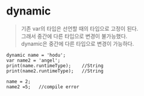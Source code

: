 # dynamic
> 기존 var의 타입은 선언할 때의 타입으로 고정이 된다. <br>
> 그래서 중간에 다른 타입으로 변경이 불가능했다. <br>
> dynamic은 중간에 다른 타입으로 변경이 가능하다. <br>
```
dynamic name = 'hodu';
var name2 = 'angel';
print(name.runtimeType);    //String
print(name2.runtimeType);   //String

name = 2;
name2 =5;   //compile error
```